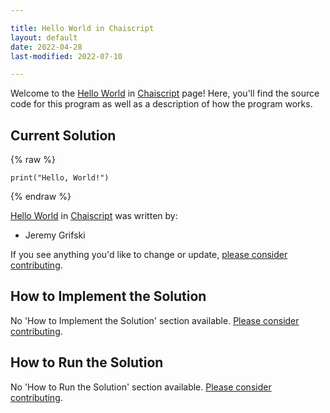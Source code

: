 ```yaml
---

title: Hello World in Chaiscript
layout: default
date: 2022-04-28
last-modified: 2022-07-10

---
```


Welcome to the [Hello World](https://sampleprograms.io/projects/hello-world) in [Chaiscript](https://sampleprograms.io/languages/chaiscript) page! Here, you'll find the source code for this program as well as a description of how the program works.

## Current Solution

{% raw %}

```chaiscript
print("Hello, World!")
```

{% endraw %}

[Hello World](https://sampleprograms.io/projects/hello-world) in [Chaiscript](https://sampleprograms.io/languages/chaiscript) was written by:

- Jeremy Grifski

If you see anything you'd like to change or update, [please consider contributing](https://github.com/TheRenegadeCoder/sample-programs).

## How to Implement the Solution

No 'How to Implement the Solution' section available. [Please consider contributing](https://github.com/TheRenegadeCoder/sample-programs-website).

## How to Run the Solution

No 'How to Run the Solution' section available. [Please consider contributing](https://github.com/TheRenegadeCoder/sample-programs-website).